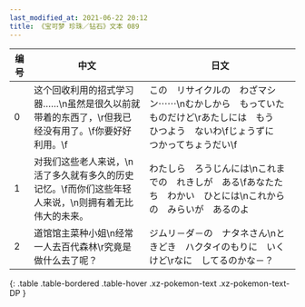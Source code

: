 ```yaml
---
last_modified_at: 2021-06-22 20:12
title: 《宝可梦 珍珠／钻石》文本 089
---
```

| 编号 | 中文 | 日文 |
| ---- | ---- | ---- |
| 0 | 这个回收利用的招式学习器……\n虽然是很久以前就带着的东西了，\r但我已经没有用了。\f你要好好利用。\f | この　リサイクルの　わざマシン⋯⋯\nむかしから　もっていた　ものだけど\rあたしには　もう　ひつよう　ないわ\fじょうずに　つかってちょうだい\f |
| 1 | 对我们这些老人来说，\n活了多久就有多久的历史记忆。\f而你们这些年轻人来说，\n则拥有着无比伟大的未来。 | わたしら　ろうじんには\nこれまでの　れきしが　ある\fあなたたち　わかい　ひとには\nこれからの　みらいが　あるのよ |
| 2 | 道馆馆主菜种小姐\n经常一人去百代森林\r究竟是做什么去了呢？ | ジムリ－ダ－の　ナタネさん\nときどき　ハクタイのもりに　いくけど\rなに　してるのかな－？ |
{: .table .table-bordered .table-hover .xz-pokemon-text .xz-pokemon-text-DP }